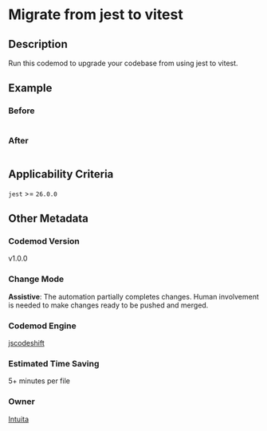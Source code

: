 # Migrate from jest to vitest

## Description

Run this codemod to upgrade your codebase from using jest to vitest.

## Example

### Before

```ts

```

### After

```ts

```

## Applicability Criteria

`jest` >= `26.0.0`

## Other Metadata

### Codemod Version

v1.0.0

### Change Mode

**Assistive**: The automation partially completes changes. Human involvement is needed to make changes ready to be pushed and merged.

### **Codemod Engine**

[jscodeshift](https://github.com/facebook/jscodeshift)

### Estimated Time Saving

5+ minutes per file

### Owner

[Intuita](https://github.com/codemod-com)

